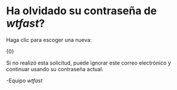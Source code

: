# Ha olvidado su contraseña de *wtfast*? 
Haga clic para escoger una nueva: 

{0}

Si no realizó esta solicitud, puede ignorar este correo electrónico y continuar usando su contraseña actual.

-Equipo *wtfast*
